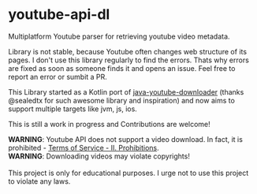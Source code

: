 # youtube-api-dl
Multiplatform Youtube parser for retrieving youtube video metadata.

Library is not stable, because Youtube often changes web structure of its pages. I don't use this library regularly to find the errors. Thats why errors are fixed as soon as someone finds it and opens an issue. Feel free to report an error or sumbit a PR.

This Library started as a Kotlin port of [java-youtube-downloader](https://github.com/sealedtx/java-youtube-downloader) (thanks @sealedtx for such awesome library and inspiration) and now aims to support multiple targets like jvm, js, ios.

This is still a work in progress and Contributions are welcome!

**WARNING**: Youtube API does not support a video download. In fact, it is prohibited - [Terms of Service - II. Prohibitions](https://developers.google.com/youtube/terms/api-services-terms-of-service).
<br>**WARNING**: Downloading videos may violate copyrights!
<br><br>This project is only for educational purposes. I urge not to use this project to violate any laws.
